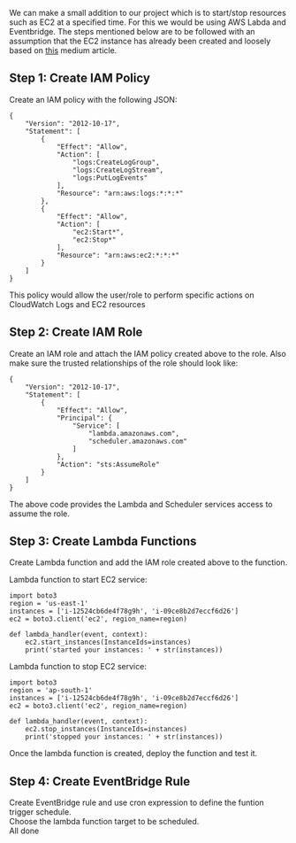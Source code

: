 We can make a small addition to our project which is to start/stop resources such as EC2 at a specified time. For this we would be using AWS Labda and Eventbridge. The steps mentioned below are to be followed with an assumption that the EC2 instance has already been created and loosely based on [this](https://medium.com/@srijaanaparthy/automating-ec2-instance-start-and-stop-schedule-using-aws-lambda-and-amazon-eventbridge-988b0843d010) medium article.

## Step 1: Create IAM Policy
Create an IAM policy with the following JSON:
```
{
    "Version": "2012-10-17",
    "Statement": [
        {
            "Effect": "Allow",
            "Action": [
                "logs:CreateLogGroup",
                "logs:CreateLogStream",
                "logs:PutLogEvents"
            ],
            "Resource": "arn:aws:logs:*:*:*"
        },
        {
            "Effect": "Allow",
            "Action": [
                "ec2:Start*",
                "ec2:Stop*"
            ],
            "Resource": "arn:aws:ec2:*:*:*"
        }
    ]
}
```
This policy would allow the user/role to perform specific actions on CloudWatch Logs and EC2 resources

## Step 2: Create IAM Role
Create an IAM role and attach the IAM policy created above to the role. Also make sure the trusted relationships of the role should look like:
```
{
    "Version": "2012-10-17",
    "Statement": [
        {
            "Effect": "Allow",
            "Principal": {
                "Service": [
                    "lambda.amazonaws.com",
                    "scheduler.amazonaws.com"
                ]
            },
            "Action": "sts:AssumeRole"
        }
    ]
}
```

The above code provides the Lambda and Scheduler services access to assume the role.

## Step 3: Create Lambda Functions
Create Lambda function and add the IAM role created above to the function. </br>

Lambda function to start EC2 service:
```
import boto3
region = 'us-east-1'
instances = ['i-12524cb6de4f78g9h', 'i-09ce8b2d7eccf6d26']
ec2 = boto3.client('ec2', region_name=region)

def lambda_handler(event, context):
    ec2.start_instances(InstanceIds=instances)
    print('started your instances: ' + str(instances))
```

Lambda function to stop EC2 service:
```
import boto3
region = 'ap-south-1'
instances = ['i-12524cb6de4f78g9h', 'i-09ce8b2d7eccf6d26']
ec2 = boto3.client('ec2', region_name=region)

def lambda_handler(event, context):
    ec2.stop_instances(InstanceIds=instances)
    print('stopped your instances: ' + str(instances))
```

Once the lambda function is created, deploy the function and test it.

## Step 4: Create EventBridge Rule
Create EventBridge rule and use cron expression to define the funtion trigger schedule. </br>
Choose the lambda function target to be scheduled. <br>
All done